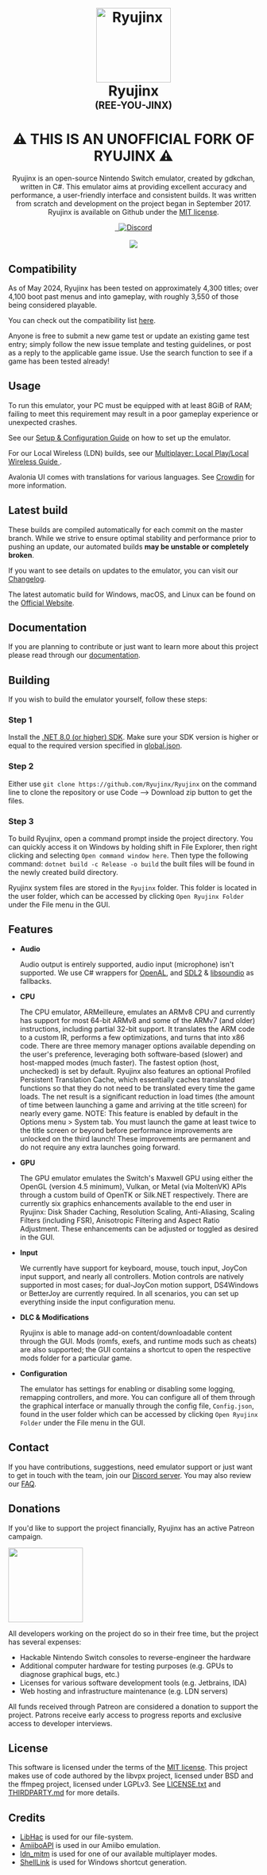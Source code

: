 <h1 align="center">
  <br>
  <a href="https://ryujinx.org/"><img src="https://raw.githubusercontent.com/Riddim-GLiTCH/Another-Ryujinx-Fork/refs/heads/master/assets/logo.png" alt="Ryujinx" width="150"></a>
  <br>
  <b>Ryujinx</b>
  <br>
  <sub><sup><b>(REE-YOU-JINX)</b></sup></sub>
  <br>
</h1>

<h1 align="center">
  ⚠ THIS IS AN UNOFFICIAL FORK OF RYUJINX ⚠
</h1>

<p align="center">
  Ryujinx is an open-source Nintendo Switch emulator, created by gdkchan, written in C#.
  This emulator aims at providing excellent accuracy and performance, a user-friendly interface and consistent builds.
  It was written from scratch and development on the project began in September 2017.
  Ryujinx is available on Github under the <a href="https://github.com/Ryujinx/Ryujinx/blob/master/LICENSE.txt" target="_blank">MIT license</a>.
  <br />
</p>

<p align="center">
    <a href="https://github.com/Ryujinx/Ryujinx/actions/workflows/release.yml">
        <img src="https://github.com/Ryujinx/Ryujinx/actions/workflows/release.yml/badge.svg"
            alt="">
    </a>
    <a href="https://crwd.in/ryujinx">
        <img src="https://badges.crowdin.net/ryujinx/localized.svg"
            alt="">
    </a>
    <a href="https://discord.com/invite/VkQYXAZ">
        <img src="https://img.shields.io/discord/410208534861447168?color=5865F2&label=Ryujinx&logo=discord&logoColor=white"
            alt="Discord">
    </a>
    <br>
    <br>
    <img src="https://raw.githubusercontent.com/Ryujinx/Ryujinx-Website/master/public/assets/images/shell.png">
</p>

## Compatibility

As of May 2024, Ryujinx has been tested on approximately 4,300 titles;
over 4,100 boot past menus and into gameplay, with roughly 3,550 of those being considered playable.

You can check out the compatibility list [here](https://github.com/Ryujinx/Ryujinx-Games-List/issues).

Anyone is free to submit a new game test or update an existing game test entry;
simply follow the new issue template and testing guidelines, or post as a reply to the applicable game issue.
Use the search function to see if a game has been tested already!

## Usage

To run this emulator, your PC must be equipped with at least 8GiB of RAM;
failing to meet this requirement may result in a poor gameplay experience or unexpected crashes.

See our [Setup & Configuration Guide](https://github.com/Ryujinx/Ryujinx/wiki/Ryujinx-Setup-&-Configuration-Guide) on how to set up the emulator.

For our Local Wireless (LDN) builds, see our [Multiplayer: Local Play/Local Wireless Guide
](https://github.com/Ryujinx/Ryujinx/wiki/Multiplayer-(LDN-Local-Wireless)-Guide).

Avalonia UI comes with translations for various languages. See [Crowdin](https://crwd.in/ryujinx) for more information.

## Latest build

These builds are compiled automatically for each commit on the master branch.
While we strive to ensure optimal stability and performance prior to pushing an update, our automated builds **may be unstable or completely broken**.

If you want to see details on updates to the emulator, you can visit our [Changelog](https://github.com/Ryujinx/Ryujinx/wiki/Changelog).

The latest automatic build for Windows, macOS, and Linux can be found on the [Official Website](https://ryujinx.org/download).

## Documentation

If you are planning to contribute or just want to learn more about this project please read through our [documentation](docs/README.md).

## Building

If you wish to build the emulator yourself, follow these steps:

### Step 1

Install the [.NET 8.0 (or higher) SDK](https://dotnet.microsoft.com/download/dotnet/8.0).
Make sure your SDK version is higher or equal to the required version specified in [global.json](global.json). 

### Step 2

Either use `git clone https://github.com/Ryujinx/Ryujinx` on the command line to clone the repository or use Code --> Download zip button to get the files.

### Step 3

To build Ryujinx, open a command prompt inside the project directory.
You can quickly access it on Windows by holding shift in File Explorer, then right clicking and selecting `Open command window here`.
Then type the following command: `dotnet build -c Release -o build`
the built files will be found in the newly created build directory.

Ryujinx system files are stored in the `Ryujinx` folder.
This folder is located in the user folder, which can be accessed by clicking `Open Ryujinx Folder` under the File menu in the GUI.

## Features

- **Audio**

  Audio output is entirely supported, audio input (microphone) isn't supported.
  We use C# wrappers for [OpenAL](https://openal-soft.org/), and [SDL2](https://www.libsdl.org/) & [libsoundio](http://libsound.io/) as fallbacks.

- **CPU**

  The CPU emulator, ARMeilleure, emulates an ARMv8 CPU and currently has support for most 64-bit ARMv8 and some of the ARMv7 (and older) instructions, including partial 32-bit support.
  It translates the ARM code to a custom IR, performs a few optimizations, and turns that into x86 code.
  There are three memory manager options available depending on the user's preference, leveraging both software-based (slower) and host-mapped modes (much faster).
  The fastest option (host, unchecked) is set by default.
  Ryujinx also features an optional Profiled Persistent Translation Cache, which essentially caches translated functions so that they do not need to be translated every time the game loads. 
  The net result is a significant reduction in load times (the amount of time between launching a game and arriving at the title screen) for nearly every game.
  NOTE: This feature is enabled by default in the Options menu > System tab.
  You must launch the game at least twice to the title screen or beyond before performance improvements are unlocked on the third launch!
  These improvements are permanent and do not require any extra launches going forward.

- **GPU**

  The GPU emulator emulates the Switch's Maxwell GPU using either the OpenGL (version 4.5 minimum), Vulkan, or Metal (via MoltenVK) APIs through a custom build of OpenTK or Silk.NET respectively.
  There are currently six graphics enhancements available to the end user in Ryujinx: Disk Shader Caching, Resolution Scaling, Anti-Aliasing, Scaling Filters (including FSR), Anisotropic Filtering and Aspect Ratio Adjustment.
  These enhancements can be adjusted or toggled as desired in the GUI.

- **Input**

  We currently have support for keyboard, mouse, touch input, JoyCon input support, and nearly all controllers.
  Motion controls are natively supported in most cases; for dual-JoyCon motion support, DS4Windows or BetterJoy are currently required.
  In all scenarios, you can set up everything inside the input configuration menu.

- **DLC & Modifications**

  Ryujinx is able to manage add-on content/downloadable content through the GUI.
  Mods (romfs, exefs, and runtime mods such as cheats) are also supported;
  the GUI contains a shortcut to open the respective mods folder for a particular game.

- **Configuration**

  The emulator has settings for enabling or disabling some logging, remapping controllers, and more.
  You can configure all of them through the graphical interface or manually through the config file, `Config.json`, found in the user folder which can be accessed by clicking `Open Ryujinx Folder` under the File menu in the GUI.

## Contact

If you have contributions, suggestions, need emulator support or just want to get in touch with the team, join our [Discord server](https://discord.com/invite/Ryujinx).
You may also review our [FAQ](https://github.com/Ryujinx/Ryujinx/wiki/Frequently-Asked-Questions).

## Donations

If you'd like to support the project financially, Ryujinx has an active Patreon campaign.

<a href="https://www.patreon.com/ryujinx">
    <img src="https://images.squarespace-cdn.com/content/v1/560c1d39e4b0b4fae0c9cf2a/1567548955044-WVD994WZP76EWF15T0L3/Patreon+Button.png?format=500w" width="150">
</a>

All developers working on the project do so in their free time, but the project has several expenses:
* Hackable Nintendo Switch consoles to reverse-engineer the hardware
* Additional computer hardware for testing purposes (e.g. GPUs to diagnose graphical bugs, etc.)
* Licenses for various software development tools (e.g. Jetbrains, IDA)
* Web hosting and infrastructure maintenance (e.g. LDN servers)

All funds received through Patreon are considered a donation to support the project. Patrons receive early access to progress reports and exclusive access to developer interviews.

## License

This software is licensed under the terms of the [MIT license](LICENSE.txt).
This project makes use of code authored by the libvpx project, licensed under BSD and the ffmpeg project, licensed under LGPLv3.
See [LICENSE.txt](LICENSE.txt) and [THIRDPARTY.md](distribution/legal/THIRDPARTY.md) for more details.

## Credits

- [LibHac](https://github.com/Thealexbarney/LibHac) is used for our file-system.
- [AmiiboAPI](https://www.amiiboapi.com) is used in our Amiibo emulation.
- [ldn_mitm](https://github.com/spacemeowx2/ldn_mitm) is used for one of our available multiplayer modes.
- [ShellLink](https://github.com/securifybv/ShellLink) is used for Windows shortcut generation.
